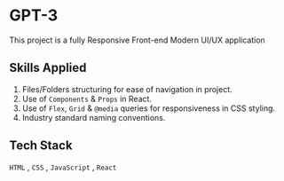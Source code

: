 # GPT-3

This project is a  fully Responsive Front-end Modern UI/UX application  

## Skills Applied

1. Files/Folders structuring for ease of navigation in project.
2. Use of `Components` & `Props` in React.
3. Use of `Flex`, `Grid` & `@media` queries for responsiveness in CSS styling.
4. Industry standard naming conventions.

## Tech Stack

`HTML` , `CSS` , `JavaScript` , `React` 

